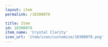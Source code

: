 ```yaml
---
layout: item
permalink: /10300079

title: Item
id: 10300079
item_name: 'Crystal Clarity'
icon_url: 'item/icon/customize/10300079.png'
---
```

